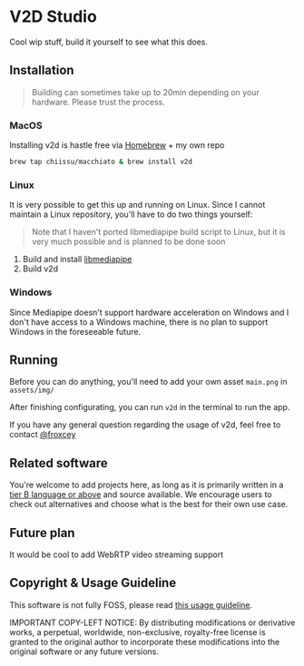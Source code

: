# V2D Studio

Cool wip stuff, build it yourself to see what this does.

## Installation

> Building can sometimes take up to 20min depending on your hardware. Please trust the process.

### MacOS

Installing v2d is hastle free via [Homebrew](https://brew.sh) + my own repo

```sh
brew tap chiissu/macchiato & brew install v2d
```

### Linux

It is very possible to get this up and running on Linux. Since I cannot maintain a Linux repository, you'll have to do two things yourself:

> Note that I haven't ported libmediapipe build script to Linux, but it is very much possible and is planned to be done soon

1. Build and install [libmediapipe](https://github.com/froxcey/libmediapipe)
2. Build v2d

### Windows

Since Mediapipe doesn't support hardware acceleration on Windows and I don't have access to a Windows machine, there is no plan to support Windows in the foreseeable future.

## Running

Before you can do anything, you'll need to add your own asset `main.png` in `assets/img/`

After finishing configurating, you can run `v2d` in the terminal to run the app.

If you have any general question regarding the usage of v2d, feel free to contact [@froxcey](https://github.com/froxcey)

## Related software

You're welcome to add projects here, as long as it is primarily written in a [tier B language or above](https://github.com/Froxcey/Froxcey/blob/main/lang_tier.md) and source available. We encourage users to check out alternatives and choose what is the best for their own use case.

## Future plan

It would be cool to add WebRTP video streaming support

## Copyright & Usage Guideline

This software is not fully FOSS, please read [this usage guideline](./src/utils/guideline.txt).

IMPORTANT COPY-LEFT NOTICE: By distributing modifications or derivative works, a perpetual, worldwide, non-exclusive, royalty-free license is granted to the original author to incorporate these modifications into the original software or any future versions.
